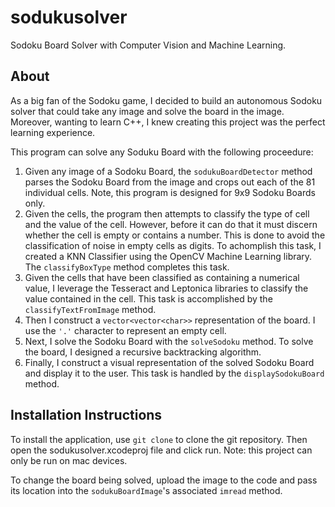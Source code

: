 # sodukusolver
Sodoku Board Solver with Computer Vision and Machine Learning.

## About
As a big fan of the Sodoku game, I decided to build an autonomous Sodoku solver that could take any image and solve the board in the image. Moreover, wanting to learn C++, I knew creating this project was the perfect learning experience. 

This program can solve any Soduku Board with the following proceedure: 
1. Given any image of a Sodoku Board, the `sodukuBoardDetector` method parses the Sodoku Board from the image and crops out each of the 81 individual cells. Note, this program is designed for 9x9 Sodoku Boards only. 
2. Given the cells, the program then attempts to classify the type of cell and the value of the cell. However, before it can do that it must discern whether the cell is empty or contains a number. This is done to avoid the classification of noise in empty cells as digits. To achomplish this task, I created a KNN Classifier using the OpenCV Machine Learning library. The `classifyBoxType` method completes this task. 
3. Given the cells that have been classified as containing a numerical value, I leverage the Tesseract and Leptonica libraries to classify the value contained in the cell. This task is accomplished by the `classifyTextFromImage` method. 
4. Then I construct a `vector<vector<char>>` representation of the board. I use the `'.'`  character to represent an empty cell. 
5. Next, I solve the Sodoku Board with the `solveSodoku` method. To solve the board, I designed a recursive backtracking algorithm. 
6. Finally, I construct a visual representation of the solved Sodoku Board and display it to the user. This task is handled by the `displaySodokuBoard` method. 

## Installation Instructions
To install the application, use `git clone` to clone the git repository. Then open the sodukusolver.xcodeproj file and click run. Note: this project can only be run on mac devices. 

To change the board being solved, upload the image to the code and pass its location into the `sodukuBoardImage`'s associated `imread` method. 
